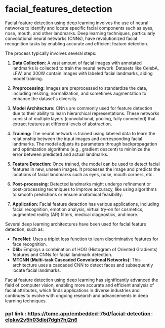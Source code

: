 # facial_features_detection

Facial feature detection using deep learning involves the use of neural networks to identify and locate specific facial components such as eyes, nose, mouth, and other landmarks. Deep learning techniques, particularly convolutional neural networks (CNNs), have revolutionized facial recognition tasks by enabling accurate and efficient feature detection.

The process typically involves several steps:

1. **Data Collection:** A vast amount of facial images with annotated landmarks is collected to train the neural network. Datasets like CelebA, LFW, and 300W contain images with labeled facial landmarks, aiding model training.

2. **Preprocessing:** Images are preprocessed to standardize the data, including resizing, normalization, and sometimes augmentation to enhance the dataset's diversity.

3. **Model Architecture:** CNNs are commonly used for feature detection due to their ability to learn hierarchical representations. These networks consist of multiple layers (convolutional, pooling, fully connected) that extract features at different levels of abstraction.

4. **Training:** The neural network is trained using labeled data to learn the relationship between the input images and corresponding facial landmarks. The model adjusts its parameters through backpropagation and optimization algorithms (e.g., gradient descent) to minimize the error between predicted and actual landmarks.

5. **Feature Detection:** Once trained, the model can be used to detect facial features in new, unseen images. It processes the image and predicts the locations of facial landmarks such as eyes, nose, mouth corners, etc.

6. **Post-processing:** Detected landmarks might undergo refinement or post-processing techniques to improve accuracy, like using algorithms to smooth predictions or ensure anatomical feasibility.

7. **Application:** Facial feature detection has various applications, including facial recognition, emotion analysis, virtual try-on for cosmetics, augmented reality (AR) filters, medical diagnostics, and more.

Several deep learning architectures have been used for facial feature detection, such as:

- **FaceNet:** Uses a triplet loss function to learn discriminative features for face recognition.
- **Dlib:** Employs a combination of HOG (Histogram of Oriented Gradients) features and CNNs for facial landmark detection.
- **MTCNN (Multi-task Cascaded Convolutional Networks):** This architecture uses a cascaded CNN to detect faces and subsequently locate facial landmarks.

Facial feature detection using deep learning has significantly advanced the field of computer vision, enabling more accurate and efficient analysis of facial attributes, which finds applications in diverse industries and continues to evolve with ongoing research and advancements in deep learning techniques.

### ppt link : https://tome.app/embedded-75d/facial-detection-clpkw2v5h03dloj7dgh7hj2n6
